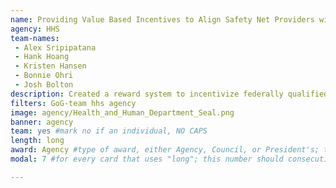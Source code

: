 ```yaml
---
name: Providing Value Based Incentives to Align Safety Net Providers with ONC Health IT Standards of Care
agency: HHS
team-names:
 - Alex Sripipatana
 - Hank Hoang
 - Kristen Hansen
 - Bonnie Ohri
 - Josh Bolton
description: Created a reward system to incentivize federally qualified health centers to use Electronic Health Records to increase efficiency in all aspects of patient care. This initiative has led to positive health outcomes for 28+ million patients.
filters: GoG-team hhs agency
image: agency/Health_and_Human_Department_Seal.png
banner: agency
team: yes #mark no if an individual, NO CAPS
length: long
award: Agency #type of award, either Agency, Council, or President's; this is case sensitive so make sure to match the options listed exactly. This section generates the format of the card
modal: 7 #for every card that uses "long"; this number should consecutively increase and never be the same

---
```

